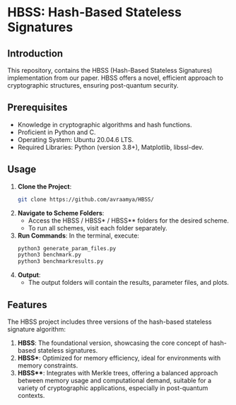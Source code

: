 # HBSS: Hash-Based Stateless Signatures

## Introduction
This repository, contains the HBSS (Hash-Based Stateless Signatures) implementation from our paper. HBSS offers a novel, efficient approach to cryptographic structures, ensuring post-quantum security.

## Prerequisites
- Knowledge in cryptographic algorithms and hash functions.
- Proficient in Python and C.
- Operating System: Ubuntu 20.04.6 LTS.
- Required Libraries: Python (version 3.8+), Matplotlib, libssl-dev.

## Usage
1. **Clone the Project**:
   ```bash
   git clone https://github.com/avraamya/HBSS/
   ```
2. **Navigate to Scheme Folders**:
   - Access the HBSS / HBSS* / HBSS** folders for the desired scheme.
   - To run all schemes, visit each folder separately.
3. **Run Commands**:
   In the terminal, execute:
   ```bash
   python3 generate_param_files.py
   python3 benchmark.py
   python3 benchmarkresults.py
   ```
4. **Output**:
   - The output folders will contain the results, parameter files, and plots.
  
## Features
The HBSS project includes three versions of the hash-based stateless signature algorithm:

1. **HBSS**: The foundational version, showcasing the core concept of hash-based stateless signatures.
2. **HBSS\***: Optimized for memory efficiency, ideal for environments with memory constraints.
3. **HBSS\*\***: Integrates with Merkle trees, offering a balanced approach between memory usage and computational demand, suitable for a variety of cryptographic applications, especially in post-quantum contexts.

